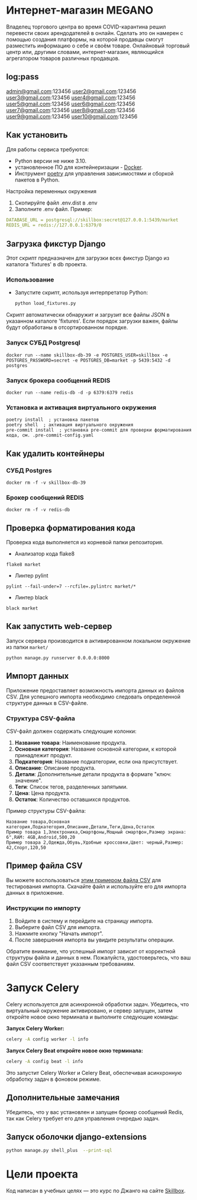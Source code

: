 # Интернет-магазин MEGANO
Владелец торгового центра во время COVID-карантина решил перевести своих арендодателей в онлайн. Сделать это он намерен с помощью создания платформы, на которой продавцы смогут разместить информацию о себе и своём товаре. Онлайновый торговый центр или, другими словами, интернет-магазин, являющийся агрегатором товаров различных продавцов.
## log:pass
admin@gmail.com:123456
user2@gmail.com:123456
user3@gmail.com:123456
user4@gmail.com:123456
user5@gmail.com:123456
user6@gmail.com:123456
user7@gmail.com:123456
user8@gmail.com:123456
user9@gmail.com:123456
user10@gmail.com:123456


## Как установить
Для работы сервиса требуются:
- Python версии не ниже 3.10.
- установленное ПО для контейнеризации - [Docker](https://docs.docker.com/engine/install/).
- Инструмент [poetry](https://python-poetry.org/) для управления зависимостями и сборкой пакетов в Python.

Настройка переменных окружения
1. Скопируйте файл .env.dist в .env
2. Заполните .env файл. Пример:
```yaml
DATABASE_URL = postgresql://skillbox:secret@127.0.0.1:5439/market
REDIS_URL = redis://127.0.0.1:6379/0
```

## Загрузка фикстур Django

Этот скрипт предназначен для загрузки всех фикстур Django из каталога 'fixtures' в db проекта.

### Использование

- Запустите скрипт, используя интерпретатор Python:

    ```bash
    python load_fixtures.py
    ```

Скрипт автоматически обнаружит и загрузит все файлы JSON в указанном каталоге 'fixtures'. Если порядок загрузки важен, файлы будут обработаны в отсортированном порядке.

### Запуск СУБД Postgresql
```shell
docker run --name skillbox-db-39 -e POSTGRES_USER=skillbox -e POSTGRES_PASSWORD=secret -e POSTGRES_DB=market -p 5439:5432 -d postgres
```
### Запуск брокера сообщений REDIS
```shell
docker run --name redis-db -d -p 6379:6379 redis
```
### Установка и активация виртуального окружения
```shell
poetry install  ; установка пакетов
poetry shell  ; активация виртуального окружения
pre-commit install  ; установка pre-commit для проверки форматирования кода, см. .pre-commit-config.yaml
```
## Как удалить контейнеры
### СУБД Postgres
```shell
docker rm -f -v skillbox-db-39
```

### Брокер сообщений REDIS
```shell
docker rm -f -v redis-db
```

## Проверка форматирования кода
Проверка кода выполняется из корневой папки репозитория.
* Анализатор кода flake8
```shell
flake8 market
```
* Линтер pylint
```shell
pylint --fail-under=7 --rcfile=.pylintrc market/*
```
* Линтер black
```shell
black market
```

## Как запустить web-сервер
Запуск сервера производится в активированном локальном окружение из папки `market/`
```shell
python manage.py runserver 0.0.0.0:8000
```
## Импорт данных

Приложение предоставляет возможность импорта данных из файлов CSV. Для успешного импорта необходимо следовать определенной структуре данных в CSV-файле.

### Структура CSV-файла

CSV-файл должен содержать следующие колонки:

1. **Название товара**: Наименование продукта.
2. **Основная категория**: Название основной категории, к которой принадлежит продукт.
3. **Подкатегория**: Название подкатегории, если она присутствует.
4. **Описание**: Описание продукта.
5. **Детали**: Дополнительные детали продукта в формате "ключ: значение".
6. **Теги**: Список тегов, разделенных запятыми.
7. **Цена**: Цена продукта.
8. **Остаток**: Количество оставшихся продуктов.

Пример структуры CSV-файла:

```csv
Название товара,Основная категория,Подкатегория,Описание,Детали,Теги,Цена,Остаток
Пример товара 1,Электроника,Смартфоны,Мощный смартфон,Размер экрана: 6",RAM: 4GB,Android,500,20
Пример товара 2,Одежда,Обувь,Удобные кроссовки,Цвет: черный,Размер: 42,Спорт,120,50
```
## Пример файла CSV

Вы можете воспользоваться [этим примером файла CSV](market/docs/Sheet1.csv) для тестирования импорта. Скачайте файл и используйте его для импорта данных в приложение.

### Инструкции по импорту

1. Войдите в систему и перейдите на страницу импорта.
2. Выберите файл CSV для импорта.
3. Нажмите кнопку "Начать импорт".
4. После завершения импорта вы увидите результаты операции.

Обратите внимание, что успешный импорт зависит от корректной структуры файла и данных в нем. Пожалуйста, удостоверьтесь, что ваш файл CSV соответствует указанным требованиям.

# Запуск Celery

Celery используется для асинхронной обработки задач. Убедитесь, что виртуальный окружение активировано, и сервер запущен, затем откройте новое окно терминала и выполните следующие команды:

**Запуск Celery Worker:**

```bash
celery -A config worker -l info

```
**Запуск Celery Beat откройте новое окно терминала:**

```bash
celery -A config beat -l info
```

Это запустит Celery Worker и Celery Beat, обеспечивая асинхронную обработку задач в фоновом режиме.

## Дополнительные замечания
Убедитесь, что у вас установлен и запущен брокер сообщений Redis, так как Celery требует его для управления очередью задач.

## Запуск оболочки django-extensions
```bash
python manage.py shell_plus  --print-sql
```

# Цели проекта

Код написан в учебных целях — это курс по Джанго на сайте [Skillbox](https://go.skillbox.ru/education/course/django-framework).
